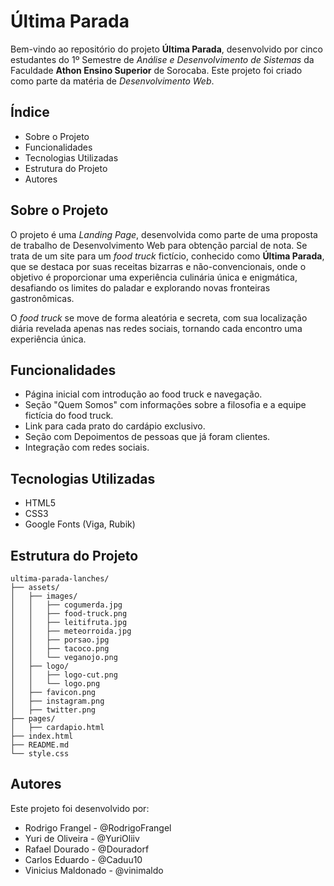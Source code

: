 # Última Parada

Bem-vindo ao repositório do projeto **Última Parada**, desenvolvido por cinco estudantes do 1º Semestre de _Análise e Desenvolvimento de Sistemas_ da Faculdade **Athon Ensino Superior** de Sorocaba. Este projeto foi criado como parte da matéria de _Desenvolvimento Web_.

## Índice

- Sobre o Projeto
- Funcionalidades
- Tecnologias Utilizadas
- Estrutura do Projeto
- Autores

## Sobre o Projeto

O projeto é uma _Landing Page_, desenvolvida como parte de uma proposta de trabalho de Desenvolvimento Web para obtenção parcial de nota. Se trata de um site para um _food truck_ fictício, conhecido como **Última Parada**, que se destaca por suas receitas bizarras e não-convencionais, onde o objetivo é proporcionar uma experiência culinária única e enigmática, desafiando os limites do paladar e explorando novas fronteiras gastronômicas.

O _food truck_ se move de forma aleatória e secreta, com sua localização diária revelada apenas nas redes sociais, tornando cada encontro uma experiência única.

## Funcionalidades

- Página inicial com introdução ao food truck e navegação.
- Seção "Quem Somos" com informações sobre a filosofia e a equipe fictícia do food truck.
- Link para cada prato do cardápio exclusivo.
- Seção com Depoimentos de pessoas que já foram clientes.
- Integração com redes sociais.

## Tecnologias Utilizadas

- HTML5
- CSS3
- Google Fonts (Viga, Rubik)

## Estrutura do Projeto

```
ultima-parada-lanches/
├── assets/
│   ├── images/
│   │   ├── cogumerda.jpg
│   │   ├── food-truck.png
│   │   ├── leitifruta.jpg
│   │   ├── meteorroida.jpg
│   │   ├── porsao.jpg
│   │   ├── tacoco.png
│   │   └── veganojo.png
│   ├── logo/
│   │   ├── logo-cut.png
│   │   └── logo.png
│   ├── favicon.png
│   ├── instagram.png
│   ├── twitter.png
├── pages/
│   ├── cardapio.html
├── index.html
├── README.md
└── style.css
```

## Autores

Este projeto foi desenvolvido por:

- Rodrigo Frangel - @RodrigoFrangel
- Yuri de Oliveira - @YuriOliiv
- Rafael Dourado - @Douradorf
- Carlos Eduardo - @Caduu10
- Vinicius Maldonado - @vinimaldo
